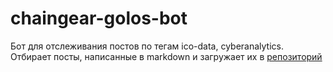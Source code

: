 # chaingear-golos-bot
Бот для отслеживания постов по тегам ico-data, cyberanalytics. Отбирает посты, написанные в markdown и загружает их в [репозиторий](https://github.com/goloschaingear/chaingear)
